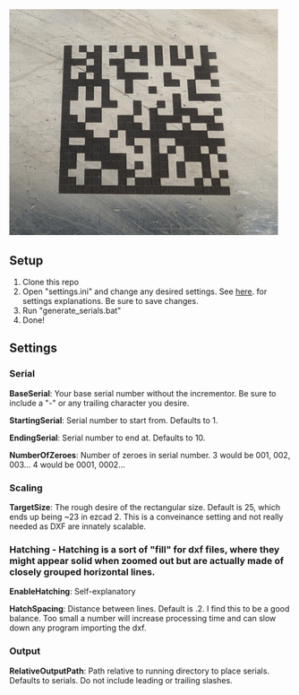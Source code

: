 <img src="/images/sample-barcode-engraved.JPG" width="480" alt="sample engraved barcode">

## Setup
1. Clone this repo
2. Open "settings.ini" and change any desired settings. See [here](#settings). for settings explanations. Be sure to save changes.
3. Run "generate_serials.bat"
4. Done!

## Settings
### Serial
**BaseSerial**: Your base serial number without the incrementor. Be sure to include a "-" or any trailing character you desire.

**StartingSerial**: Serial number to start from. Defaults to 1.

**EndingSerial**: Serial number to end at. Defaults to 10.

**NumberOfZeroes**: Number of zeroes in serial number. 3 would be 001, 002, 003... 4 would be 0001, 0002...

### Scaling
**TargetSize**: The rough desire of the rectangular size. Default is 25, which ends up being ~23 in ezcad 2. This is a conveinance setting and not really needed as DXF are innately scalable.

### Hatching - Hatching is a sort of "fill" for dxf files, where they might appear solid when zoomed out but are actually made of closely grouped horizontal lines.
**EnableHatching**: Self-explanatory

**HatchSpacing**: Distance between lines. Default is .2. I find this to be a good balance. Too small a number will increase processing time and can slow down any program importing the dxf.

### Output
**RelativeOutputPath**: Path relative to running directory to place serials. Defaults to serials. Do not include leading or trailing slashes.

